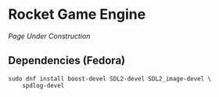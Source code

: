 # Rocket Game Engine

*Page Under Construction*


## Dependencies (Fedora)

```
sudo dnf install boost-devel SDL2-devel SDL2_image-devel \
    spdlog-devel
```